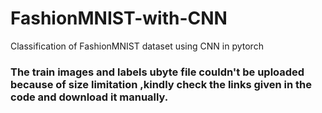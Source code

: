 # FashionMNIST-with-CNN
Classification of FashionMNIST dataset using CNN in pytorch
###  The train images and labels ubyte file couldn't be uploaded because of size limitation ,kindly check the links given in the code and download it manually.
